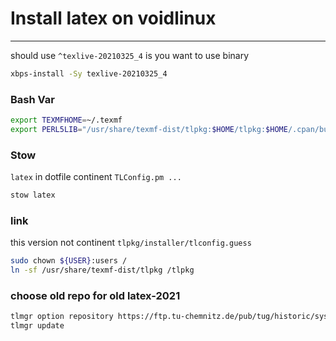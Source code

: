 # Install latex on voidlinux
-----------------------------

should use `^texlive-20210325_4` is you want to use binary
```bash
xbps-install -Sy texlive-20210325_4
```

### Bash Var
```bash
export TEXMFHOME=~/.texmf
export PERL5LIB="/usr/share/texmf-dist/tlpkg:$HOME/tlpkg:$HOME/.cpan/build:$PERL5LIB"
```

### Stow
`latex` in dotfile continent `TLConfig.pm ...`
```bash
stow latex
```

### link
this version not continent `tlpkg/installer/tlconfig.guess`
```bash
sudo chown ${USER}:users /
ln -sf /usr/share/texmf-dist/tlpkg /tlpkg
```

### choose old repo for old latex-2021
```bash
tlmgr option repository https://ftp.tu-chemnitz.de/pub/tug/historic/systems/texlive/2021/tlnet-final
tlmgr update
```
